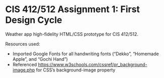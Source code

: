 # CIS 412/512 Assignment 1: First Design Cycle

Weather app high-fidelity HTML/CSS prototype for CIS 412/512.

Resources used:
- Imported Google Fonts for all handwriting fonts (“Dekko”, “Homemade Apple”, and “Gochi Hand”)
- Referenced https://www.w3schools.com/cssref/pr_background-image.php for CSS’s background-image property
